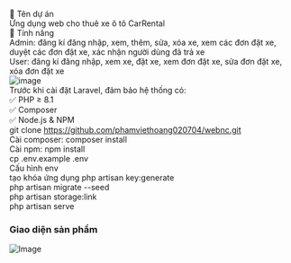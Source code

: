 📌 Tên dự án<br>
    Ứng dụng web cho thuê xe ô tô CarRental<br>
🚀 Tính năng<br>
    Admin: đăng kí đăng nhập, xem, thêm, sửa, xóa xe, xem các đơn đặt xe, duyệt các đơn đặt xe, xác nhận người dùng đã trả xe<br>
    User: đăng kí đăng nhập, xem xe, đặt xe, xem đơn đặt xe, sửa đơn đặt xe, xóa đơn đặt xe<br>
    ![image](https://github.com/user-attachments/assets/7a249abf-ca92-463b-a553-b30f0d84f83a)<br>
    Trước khi cài đặt Laravel, đảm bảo hệ thống có:<br>
✅ PHP ≥ 8.1<br>
✅ Composer <br>
✅ Node.js & NPM <br>
git clone https://github.com/phamviethoang020704/webnc.git<br>
Cài composer: composer install<br>
Cài npm: npm install<br>
cp .env.example .env<br>
Cấu hình env<br>
tạo khóa ứng dụng php artisan key:generate<br>
php artisan migrate --seed<br>
php artisan storage:link<br>
php artisan serve<br>

### Giao diện sản phẩm

![Image](https://github.com/user-attachments/assets/98daa18d-a4a8-4427-8e31-c4a56fd3c609)



